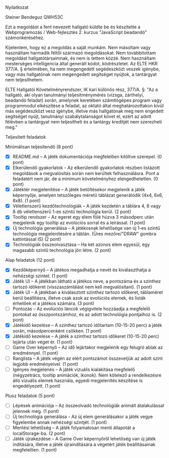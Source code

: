 Nyilatkozat

Steiner Bendeguz
QWH53C

Ezt a megoldást a fent nevezett hallgató küldte be és készítette a Webprogramozás / Web-fejlesztés 2. kurzus "JavaScript beadandó" számonkéréséhez.

Kijelentem, hogy ez a megoldás a saját munkám. Nem másoltam vagy használtam harmadik féltől származó megoldásokat. Nem továbbítottam megoldást hallgatótársaimnak, és nem is tettem közzé. Nem használtam mesterséges intelligencia által generált kódot, kódrészletet. Az ELTE HKR 377/A. § értelmében, ha nem megengedett segédeszközt veszek igénybe, vagy más hallgatónak nem megengedett segítséget nyújtok, a tantárgyat nem teljesíthetem.

ELTE Hallgatói Követelményrendszer, IK kari különös rész, 377/A. §: "Az a hallgató, aki olyan tanulmányi teljesítménymérés (vizsga, zárthelyi, beadandó feladat) során, amelynek keretében számítógépes program vagy programmodul elkészítése a feladat, az oktató által meghatározottakon kívül más segédeszközt vesz igénybe, illetve más hallgatónak meg nem engedett segítséget nyújt, tanulmányi szabálytalanságot követ el, ezért az adott félévben a tantárgyat nem teljesítheti és a tantárgy kreditjét nem szerezheti meg."

Teljesített feladatok

Minimálisan teljesítendő (8 pont)
- [x] README.md – A játék dokumentációja megfelelően kitöltve szerepel. (0 pont)
- [X] Elkerülendő gyakorlatok - Az elkerülendő gyakorlatok részben listázott megoldások a megvalósítás során nem kerültek felhasználásra. Pont a feladatért nem jár, de a minimum követelményhez elengedhetetlen. (0 pont)
- [X] Játéktér megjelenítése – A játék betöltésekor megjelenik a játék képernyője, amelyen tetszőleges méretű táblázat generálódik (4x4, 6x6, 8x8). (1 pont)
- [X] Véletlenszerű kezdőtechnológiák – A játék kezdetén a táblára 4, 6 vagy 8 db véletlenszerű 1-es szintű technológia kerül. (2 pont)
- [X] Tooltip rendszer – Az egeret egy elem fölé húzva 3 másodperc után megjelenik egy tooltip az evolúciós sorral és a leírással. (1 pont)
- [X] Új technológia generálása – A játékosnak lehetősége van új 1-es szintű technológia megjelenítésére a táblán. (Üres mezőre/"DRAW" gombra kattintással IS) (2 pont)
- [X] Technológiák összeolvasztása – Ha két azonos elem egyesül, egy magasabb szintű technológia jön létre. (2 pont)

Alap feladatok (12 pont)
- [X] Kezdőképernyő – A játékos megadhatja a nevét és kiválaszthatja a nehézségi szintet. (1 pont)
- [x] Játék UI – A játékban látható a játékos neve, a pontszáma és a szinthez tartozó időkeret (visszaszámlálást nem kell megvalósítani). (1 pont)
- [X] Játék UI – A játékban a kiválasztott szinthez tartozó időkeret, táblaméret kerül beállításra, illetve csak azok az evolúciós elemek, és listák érhetőek el a játékos számára. (3 pont)
- [ ] Pontozás – Az evolúciós láncok végigvitele hozzáadja a megfelelő pontokat az összpontszámhoz, és az adott technológia pontjaihoz is. (2 pont)
- [X] Játékidő kezelése – A szinthez tartozó időtartam (10-15-20 perc) a játék során, másodpercenként csökken. (1 pont)
- [X] Játékidő kezelése – A játék a szinthez tartozó időkeret (10-15-20 perc) lejárta után véget ér. (1 pont)
- [ ] Game Over képernyő – Az idő lejártakor megjelenik egy felugró ablak az eredménnyel. (1 pont)
- [ ] Ranglista – A játék végén az elért pontszámot összevetjük az adott szint legjobb eredményeivel. (1 pont)
- [ ] Igényes megjelenés – A játék vizuális kialakítása megfelelő (négyzetrács, tooltip animációk, ikonok). Nem kötelező a rendelkezésre álló vizuális elemek használa, egyedi megjelenítés készítése is engedélyezett. (1 pont)

Plusz feladatok (5 pont)
- [ ] Lépések animációja – Az összeolvadó technológiák animált átalakulással jelennek meg. (1 pont)
- [ ] Új technológia generálása - Az új elem generálásakor a játék vegye figyelembe annak nehézségi szintjét. (1 pont)
- [ ] Mentési lehetőség – A játék folyamatosan menti állapotát a localStorage-ba. (2 pont)
- [ ] Játék újrakezdése – A Game Over képernyőről lehetőség van új játék indítására, illetve a játék újraindítására a végetért játék beállításainak megfelelően. (1 pont)